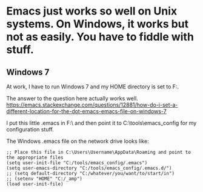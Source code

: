 # Emacs just works so well on Unix systems. On Windows, it works but not as easily. You have to fiddle with stuff.

## Windows 7
At work, I have to run Windows 7 and my HOME directory is set to F:. 

The answer to the question here actually works well.
https://emacs.stackexchange.com/questions/12881/how-do-i-set-a-different-location-for-the-dot-emacs-emacs-file-on-windows-7

I put this little .emacs in F:\ and then point it to C:\tools\emacs_config for my configuration stuff.

The Windows .emacs file on the network drive looks like:

```
;; Place this file in C:\Users\Username\AppData\Roaming and point to the appropriate files
(setq user-init-file "C:/tools/emacs_config/.emacs")
(setq user-emacs-directory "C:/tools/emacs_config/.emacs.d/")
;; (setq default-directory "C:/whatever/you/want/to/start/in")
;; (setenv "HOME" "C:/_amp")
(load user-init-file)

```
